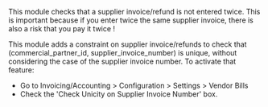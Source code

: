 This module checks that a supplier invoice/refund is not entered twice.
This is important because if you enter twice the same supplier invoice,
there is also a risk that you pay it twice !

This module adds a constraint on supplier invoice/refunds to check that
(commercial_partner_id, supplier_invoice_number) is unique, without
considering the case of the supplier invoice number. To activate that
feature:

- Go to Invoicing/Accounting \> Configuration \> Settings \> Vendor
  Bills
- Check the 'Check Unicity on Supplier Invoice Number' box.
